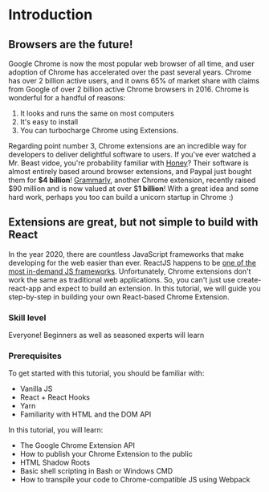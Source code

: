 # Introduction

## Browsers are the future!

Google Chrome is now the most popular web browser of all time, and user adoption of Chrome has accelerated over the past several years. Chrome has over 2 billion active users, and it owns 65% of market share with claims from Google of over 2 billion active Chrome browsers in 2016. Chrome is wonderful for a handful of reasons:

1. It looks and runs the same on most computers
2. It's easy to install
3. You can turbocharge Chrome using Extensions.

Regarding point number 3, Chrome extensions are an incredible way for developers to deliver delightful software to users. If you've ever watched a Mr. Beast vidoe, you're probability familiar with [Honey](https://www.joinhoney.com)? Their software is almost entirely based around browser extensions, and Paypal just bought them for **\$4 billion**! [Grammarly](https://www.grammarly.com), another Chrome extension, recently raised \$90 million and is now valued at over \$**1 billion**! With a great idea and some hard work, perhaps you too can build a unicorn startup in Chrome :)

## Extensions are great, but not simple to build with React

In the year 2020, there are countless JavaScript frameworks that make developing for the web easier than ever. ReactJS happens to be [one of the most in-demand JS frameworks](https://twitter.com/AlexReibman/status/1203047332515926017/photo/1). Unfortunately, Chrome extensions don't work the same as traditional web applications. So, you can't just use create-react-app and expect to build an extension. In this tutorial, we will guide you step-by-step in building your own React-based Chrome Extension.

### Skill level

Everyone! Beginners as well as seasoned experts will learn

### Prerequisites

To get started with this tutorial, you should be familiar with:

- Vanilla JS
- React + React Hooks
- Yarn
- Familiarity with HTML and the DOM API

In this tutorial, you will learn:

- The Google Chrome Extension API
- How to publish your Chrome Extension to the public
- HTML Shadow Roots
- Basic shell scripting in Bash or Windows CMD
- How to transpile your code to Chrome-compatible JS using Webpack

